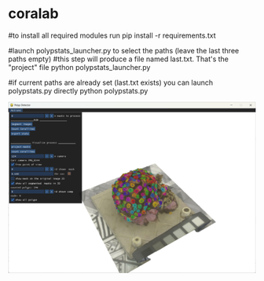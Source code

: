 # coralab

#to install all required modules run
pip install -r requirements.txt

#launch polypstats_launcher.py to select the paths (leave the last three paths empty)
#this step will produce a file named last.txt. That's the "project" file
python polypstats_launcher.py


#if current paths are already set (last.txt exists) you can launch polypstats.py directly
python polypstats.py 

![A screenshot of the tool](docs/tool.png)



